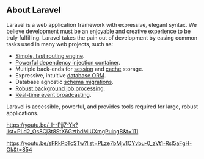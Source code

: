 ## About Laravel

Laravel is a web application framework with expressive, elegant syntax. We believe development must be an enjoyable and creative experience to be truly fulfilling. Laravel takes the pain out of development by easing common tasks used in many web projects, such as:

- [Simple, fast routing engine](https://laravel.com/docs/routing).
- [Powerful dependency injection container](https://laravel.com/docs/container).
- Multiple back-ends for [session](https://laravel.com/docs/session) and [cache](https://laravel.com/docs/cache) storage.
- Expressive, intuitive [database ORM](https://laravel.com/docs/eloquent).
- Database agnostic [schema migrations](https://laravel.com/docs/migrations).
- [Robust background job processing](https://laravel.com/docs/queues).
- [Real-time event broadcasting](https://laravel.com/docs/broadcasting).

Laravel is accessible, powerful, and provides tools required for large, robust applications.



https://youtu.be/_I--Pjj7-Yk?list=PLd2_Os8Cj3t8StX6GztbdMIUXmgPuingB&t=111

https://youtu.be/sFRkPpTcSTw?list=PLze7bMjv1CYvbu-0_zVt1-Rsl5aFgH-Ok&t=854
